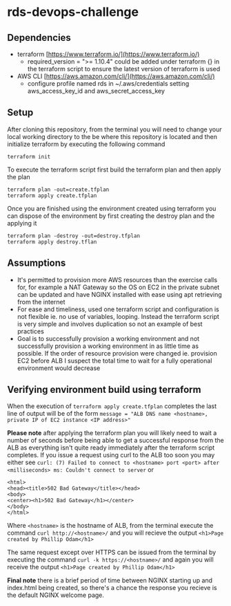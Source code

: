 # rds-devops-challenge

## Dependencies
 - terraform [https://www.terraform.io/](https://www.terraform.io/)
   - required_version = ">= 1.10.4" could be added under terraform {} in the terraform script to ensure the latest version of terraform is used
 - AWS CLI [https://aws.amazon.com/cli/](https://aws.amazon.com/cli/)
   - configure profile named rds in ~/.aws/credentials setting aws_access_key_id and aws_secret_access_key

## Setup

After cloning this repository, from the terminal you will need to change your local working directory to the be where this repository is located and then initialize terraform by executing the following command

```
terraform init
```

To execute the terraform script first build the terraform plan and then apply the plan

```
terraform plan -out=create.tfplan
terraform apply create.tfplan
```

Once you are finished using the environment created using terraform you can dispose of the environment by first creating the destroy plan and the applying it

```
terraform plan -destroy -out=destroy.tfplan
terraform apply destroy.tflan
```

## Assumptions
 - It's permitted to provision more AWS resources than the exercise calls for, for example a NAT Gateway so the OS on EC2 in the private subnet can be updated and have NGINX installed with ease using apt retrieving from the internet
 - For ease and timeliness, used one terraform script and configuration is not flexible ie. no use of variables, looping. Instead the terraform script is very simple and involves duplication so not an example of best practices
 - Goal is to successfully provision a working environment and not successfully provision a working environment in as little time as possible. If the order of resource provision were changed ie. provision EC2 before ALB I suspect the total time to wait for a fully operational environment would decrease

## Verifying environment build using terraform

When the execution of ```terraform apply create.tfplan``` completes the last line of output will be of the form ```message = "ALB DNS name <hostname>, private IP of EC2 instance <IP address>"```

**Please note** after applying the terraform plan you will likely need to wait a number of seconds before being able to get a successful response from the ALB as everything isn't quite ready immediately after the terraform script completes.
If you issue a request using curl to the ALB too soon you may either see ```curl: (7) Failed to connect to <hostname> port <port> after <milliseconds> ms: Couldn't connect to server``` or

```
<html>
<head><title>502 Bad Gateway</title></head>
<body>
<center><h1>502 Bad Gateway</h1></center>
</body>
</html>
```

Where ```<hostname>``` is the hostname of ALB, from the terminal execute the command ```curl http://<hostname>/``` and you will recieve the output ```<h1>Page created by Phillip Odam</h1>```

The same request except over HTTPS can be issued from the terminal by executing the command ```curl -k https://<hostname>/``` and again you will receive the output ```<h1>Page created by Phillip Odam</h1>```

**Final note** there is a brief period of time between NGINX starting up and index.html being created, so there's a chance the response you recieve is the default NGINX welcome page.
